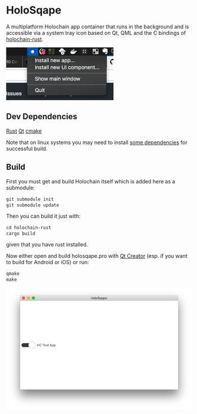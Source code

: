 # HoloSqape
A multiplatform Holochain app container that runs in the background and is accessible via a system tray icon based on Qt, QML and the C bindings of [holochain-rust](https://github.com/holochain/holochain-rust).

![](images/screenshots/system-tray.png)

## Dev Dependencies

[Rust](https://www.rust-lang.org/en-US/install.html)
[Qt](http://doc.qt.io/qt-5/index.html)
[cmake](https://cmake.org/install)

Note that on linux systems you may need to install [some dependencies](http://doc.qt.io/qt-5/linux.html) for successful build.

## Build
First you must get and build Holochain itself which is added here as a submodule:

```
git submodule init
git submodule update
```

Then you can build it just with:

```
cd holochain-rust
cargo build
```

given that you have rust installed.

Now either open and build holosqape.pro with [Qt Creator](https://en.wikipedia.org/wiki/Qt_Creator) (esp. if you want to build for Android or iOS) or run:

```
qmake
make
```

![](images/screenshots/mainwindow.png)
